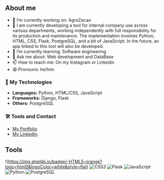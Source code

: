 ## About me
- 🔭 I’m currently working on: AgroZecao
- 🔭 I am currently developing a tool for internal company use across various departments, working independently with full responsibility for its production and maintenance. The implementation involves Python, HTML, CSS, Flask, PostgreSQL, and a bit of JavaScript. In the future, an app linked to this tool will also be developed.
- 🌱 I’m currently learning: Software engineering
- 💬 Ask me about: Web development and DataBase
- 📫 How to reach me: On my Instagram or Linkedin
- 😄 Pronouns: he/him

### 🚀 My Technologies
- **Languages:** Python, HTML/CSS, JavaScript
- **Frameworks:** Django, Flask
- **Others:** PostgreSQL

### 🛠️ Tools and Contact
- [My Portfolio](link-do-portfolio)
- [My LinkedIn](https://www.linkedin.com/in/murilo-de-souza-175899305/).

## Tools
!(https://img.shields.io/badge/-HTML5-orange?logo=html5&logoColor=white&style=flat)
![CSS3](https://img.shields.io/badge/-CSS3-blue?logo=css3&logoColor=white&style=flat)
![Flask](https://img.shields.io/badge/-Flask-black?logo=flask&logoColor=white&style=flat)
![JavaScript](https://img.shields.io/badge/-JavaScript-yellow?logo=javascript&logoColor=white&style=flat)
![Python](https://img.shields.io/badge/-Python-blue?logo=python&logoColor=white&style=flat)
![PostgreSQL](https://img.shields.io/badge/-PostgreSQL-blue?logo=postgresql&logoColor=white&style=flat)
